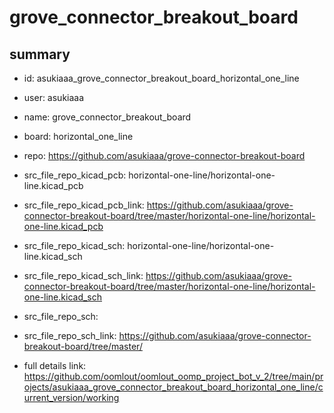 # grove_connector_breakout_board
 
## summary 
* id: asukiaaa_grove_connector_breakout_board_horizontal_one_line
* user: asukiaaa
* name: grove_connector_breakout_board
* board: horizontal_one_line
* repo: https://github.com/asukiaaa/grove-connector-breakout-board
* src_file_repo_kicad_pcb: horizontal-one-line/horizontal-one-line.kicad_pcb
* src_file_repo_kicad_pcb_link: https://github.com/asukiaaa/grove-connector-breakout-board/tree/master/horizontal-one-line/horizontal-one-line.kicad_pcb
* src_file_repo_kicad_sch: horizontal-one-line/horizontal-one-line.kicad_sch
* src_file_repo_kicad_sch_link: https://github.com/asukiaaa/grove-connector-breakout-board/tree/master/horizontal-one-line/horizontal-one-line.kicad_sch

* src_file_repo_sch: 
* src_file_repo_sch_link: https://github.com/asukiaaa/grove-connector-breakout-board/tree/master/
* full details link: https://github.com/oomlout/oomlout_oomp_project_bot_v_2/tree/main/projects/asukiaaa_grove_connector_breakout_board_horizontal_one_line/current_version/working  






